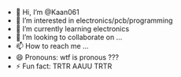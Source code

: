 - 👋 Hi, I’m @Kaan061
- 👀 I’m interested in electronics/pcb/programming
- 🌱 I’m currently learning electronics 
- 💞️ I’m looking to collaborate on ...
- 📫 How to reach me ...
- 😄 Pronouns: wtf is pronous ???
- ⚡ Fun fact: TRTR AAUU TRTR

<!---
Kaan061/Kaan061 is a ✨ special ✨ repository because its `README.md` (this file) appears on your GitHub profile.
You can click the Preview link to take a look at your changes.
--->
